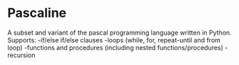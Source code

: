 # Pascaline

A subset and variant of the pascal programming language written in Python.
Supports:
-if/else if/else clauses
-loops (while, for, repeat-until and from loop)
-functions and procedures (including nested functions/procedures)
-recursion
